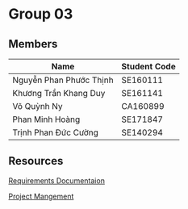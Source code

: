 # Group 03 
## Members
| Name  | Student Code|
|---|---|
| Nguyễn Phan Phước Thịnh | SE160111 |
| Khương Trần Khang Duy | SE161141 |
| Võ Quỳnh Ny | CA160899 |
| Phan Minh Hoàng  | SE171847 |
| Trịnh Phan Đức Cường | SE140294 | 
## Resources
[Requirements Documentaion](https://docs.google.com/document/d/1GAuQov-tFaSFe5eZxrSGzpeA4wik6ILOjiO_Y8UsKdA/edit)

[Project Mangement](https://www.google.com)
 
